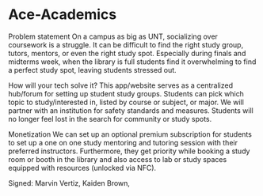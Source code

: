 # Ace-Academics
Problem statement
On a campus as big as UNT, socializing over coursework is a struggle. It can be difficult to find the right study group, tutors, mentors, or even the right study spot. Especially during finals and midterms week, when the library is full students find it overwhelming to find a perfect study spot, leaving students stressed out. 

How will your tech solve it?
This app/website serves as a centralized hub/forum for setting up student study groups. Students can pick which topic to study/interested in, listed by course or subject, or major. We will partner with an institution for safety standards and measures. Students will no longer feel lost in the search for community or study spots.

Monetization
We can set up an optional premium subscription for students to set up a one on one study mentoring and tutoring session with their preferred instructors. Furthermore, they get priority while booking a study room or booth in the library and also access to lab or study spaces equipped with resources (unlocked via NFC).

Signed: Marvin Vertiz, Kaiden Brown,
